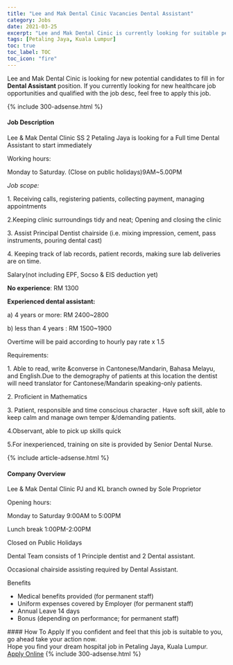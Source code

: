 ```yaml
---
title: "Lee and Mak Dental Cinic Vacancies Dental Assistant" 
category: Jobs 
date: 2021-03-25 
excerpt: "Lee and Mak Dental Cinic is currently looking for suitable person to fill in the Dental Assistant which positioned at Petaling Jaya, Kuala Lumpur" 
tags: [Petaling Jaya, Kuala Lumpur] 
toc: true 
toc_label: TOC 
toc_icon: "fire" 
--- 
```


<p>Lee and Mak Dental Cinic is looking for new potential candidates to fill in for <b>Dental Assistant</b> position. If you currently looking for new healthcare job opportunities and qualified with the job desc, feel free to apply this job.
</p>{% include 300-adsense.html %} 
<div><div><h4>Job Description</h4></div><div><div><span><div><p>Lee &amp; Mak Dental Clinic SS 2 Petaling Jaya is looking for a Full time Dental Assistant to start immediately</p><p>Working hours:</p><p>Monday to Saturday. (Close on public holidays)9AM~5.00PM</p><p><em>Job scope:</em></p><p>1. Receiving calls, registering patients, collecting payment, managing appointments</p><p>2.Keeping clinic surroundings tidy and neat; Opening and closing the clinic</p><p>3. Assist Principal Dentist chairside (i.e. mixing impression, cement, pass instruments, pouring dental cast)</p><p>4. Keeping track of lab records, patient records, making sure lab deliveries are on time.</p><p>Salary(not including EPF, Socso &amp; EIS deduction yet)</p><p><strong>No experience</strong>: RM 1300</p><p><strong>Experienced dental assistant:</strong></p><p>a) 4 years or more: RM 2400~2800</p><p>b) less than 4 years : RM 1500~1900</p><p>Overtime will be paid according to hourly pay rate x 1.5</p><p>Requirements:</p><p>1. Able to read, write &amp;converse in Cantonese/Mandarin, Bahasa Melayu, and English.Due to the demography of patients at this location the dentist will need translator for Cantonese/Mandarin speaking-only patients.</p><p>2. Proficient in Mathematics</p><p>3. Patient, responsible and time conscious character . Have soft skill, able to keep calm and manage own temper &amp;/demanding patients.</p><p>4.Observant, able to pick up skills quick</p><p>5.For inexperienced, training on site is provided by Senior Dental Nurse.</p></div></span></div></div></div> 
{% include article-adsense.html %} 
<div><div><h4>Company Overview</h4></div><div><div><span><div><p>Lee &amp; Mak Dental Clinic PJ and KL branch owned by Sole Proprietor</p><p>Opening hours:</p><p>Monday to Saturday 9:00AM to 5:00PM</p><p>Lunch break 1:00PM-2:00PM</p><p>Closed on Public Holidays</p><p>Dental Team consists of 1 Principle dentist and 2 Dental assistant.</p><p>Occasional chairside assisting required by Dental Assistant.</p><p>Benefits</p><ul><li>Medical benefits provided (for permanent staff)</li><li>Uniform expenses covered by Employer (for permanent staff)</li><li>Annual Leave 14 days</li><li>Bonus (depending on performance; for permanent staff)</li></ul></div></span></div></div></div> 
#### How To Apply 
If you confident and feel that this job is suitable to you, go ahead take your action now. <br/> 
Hope you find your dream hospital job in Petaling Jaya, Kuala Lumpur. <br/> 
<a href="https://www.jobstreet.com.my/en/job/dental-assistant-4513232?jobId=jobstreet-my-job-4513232" class="btn btn--warning" target="_blank" rel="nofollow noopenner">Apply Online</a> 
{% include 300-adsense.html %} 